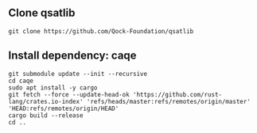## Clone qsatlib

    git clone https://github.com/Qock-Foundation/qsatlib

## Install dependency: caqe

    git submodule update --init --recursive
    cd caqe
    sudo apt install -y cargo
    git fetch --force --update-head-ok 'https://github.com/rust-lang/crates.io-index' 'refs/heads/master:refs/remotes/origin/master' 'HEAD:refs/remotes/origin/HEAD'
    cargo build --release
    cd ..

